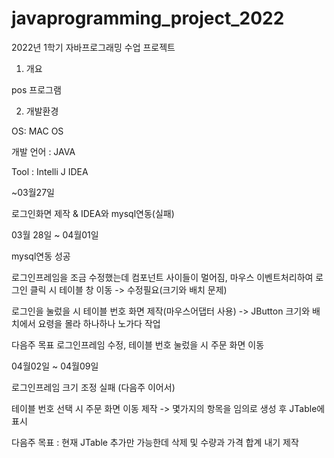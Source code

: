 # javaprogramming_project_2022

2022년 1학기 자바프로그래밍 수업 프로젝트

1. 개요

pos 프로그램

2. 개발환경

OS: MAC OS

개발 언어 : JAVA

Tool : Intelli J IDEA

~03월27일

로그인화면 제작 & IDEA와 mysql연동(실패)

03월 28일 ~ 04월01일

mysql연동 성공

로그인프레임을 조금 수정했는데 컴포넌트 사이들이 멀어짐, 마우스 이벤트처리하여 로그인 클릭 시 테이블 창 이동 -> 수정필요(크기와 배치 문제)

로그인을 눌렀을 시 테이블 번호 화면 제작(마우스어댑터 사용) -> JButton 크기와 배치에서 요령을 몰라 하나하나 노가다 작업

다음주 목표 로그인프레임 수정, 테이블 번호 눌렀을 시 주문 화면 이동

04월02일 ~ 04월09일

로그인프레임 크기 조정 실패 (다음주 이어서)

테이블 번호 선택 시 주문 화면 이동 제작 -> 몇가지의 항목을 임의로 생성 후 JTable에 표시

다음주 목표 : 현재 JTable 추가만 가능한데 삭제 및 수량과 가격 합계 내기 제작
